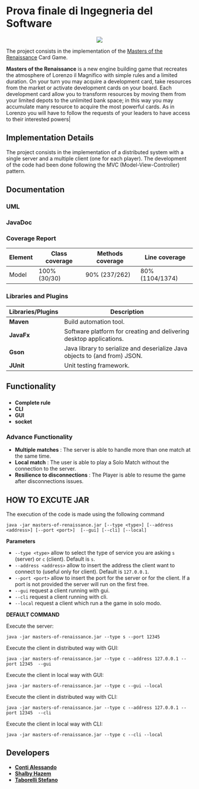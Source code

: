 # Prova finale di Ingegneria del Software


<p align="center">
  <img src="http://craniointernational.com/wp-content/uploads/2019/06/Masters-Of-Renaissance_scatola_ENG-e1560246260470.png">
</p>

The project consists in the implementation of the [Masters of the Renaissance](http://craniointernational.com/products/masters-of-renaissance/) Card Game.

__Masters of the Renaissance__ is a new engine building game that recreates the atmosphere of Lorenzo il Magnifico with simple rules and a limited duration. On your turn you may acquire a development card, take resources from the market or activate development cards on your board. Each development card allow you to transform resources by moving them from your limited depots to the unlimited bank space; in this way you may accumulate many resource to acquire the most powerful cards. As in Lorenzo you will have to follow the requests of your leaders to have access to their interested powers|

## Implementation Details
The project consists in the implementation of a distributed system with a single server and a multiple client (one for each player).
The development of the code had been done following the MVC (Model-View-Controller) pattern.
## Documentation

### UML

### JavaDoc

### Coverage Report
|Element|Class coverage|Methods coverage|Line coverage|
|-------|--------------|----------------|-------------|
|Model|100% (30/30)|90% (237/262)|80% (1104/1374)

### Libraries and Plugins
|Libraries/Plugins|Description|
|---------------|-----------|
|__Maven__|Build automation tool.|
|__JavaFx__|Software platform for creating and delivering desktop applications.|
|__Gson__|Java library to serialize and deserialize Java objects to (and from) JSON.|
|__JUnit__|Unit testing framework.|

## Functionality
### 
- __Complete rule__
- __CLI__
- __GUI__
- __socket__
### Advance Functionality
- __Multiple matches__ : The server is able to handle more than one match at the same time.
- __Local match__ :  The user is able to play a Solo Match without the connection to the server.
- __Resilience to disconnections__ : The Player is able to resume the game after disconnections issues.

## HOW TO EXCUTE JAR

The execution of the code is made using the following command

```
java -jar masters-of-renaissance.jar [--type <type>] [--address <address>] [--port <port>]  [--gui] [--cli] [--local]
```
__Parameters__
- `--type <type>` allow to select the type of service you are asking `s` (server) or `c` (client). Default is `s`.
- `--address <address>` allow to insert the address the client want to connect to (useful only for client). Default is `127.0.0.1`.
- `--port <port>` allow to insert the port for the server or for the client. If a port is not provided the server will run on the first free.
- `--gui` request a client running with gui.
- `--cli` request a client running with cli.
- `--local` request a client which run a the game in solo modo.

__DEFAULT COMMAND__

Execute the server:
```
java -jar masters-of-renaissance.jar --type s --port 12345
```
Execute the client in distributed way with GUI:
```
java -jar masters-of-renaissance.jar --type c --address 127.0.0.1 --port 12345  --gui
```
Execute the client in local way with GUI:
```
java -jar masters-of-renaissance.jar --type c --gui --local
```
Execute the client in distributed way with CLI:
```
java -jar masters-of-renaissance.jar --type c --address 127.0.0.1 --port 12345  --cli
```
Execute the client in local way with CLI:
```
java -jar masters-of-renaissance.jar --type c --cli --local
```
## Developers
- [__Conti Alessando__](https://github.com/alessandroconti99)
- [__Shalby Hazem__](https://github.com/shalbyhazem99)
- [__Taborelli Stefano__](https://github.com/stefanotaborelli)
